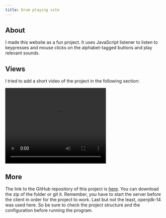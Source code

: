 ```yaml
---
title: Drum playing site
---
```


## About

I made this website as a fun project. It uses JavaScript listener to listen to keypresses and mouse clicks on the alphabet-tagged buttons and play relevant sounds.

## Views

I tried to add a short video of the project in the following section:

<video width="320" height="240" autoplay>
  <source src="/portfolio/theme/img/drum.mp4" type="video/mp4">
Your browser does not support the video tag.
</video>

## More

The link to the GitHub repository of this project is [here](https://github.com/Abdus-Samee/ScreenShare). You can download the zip of the folder or git it. Remember, you have to start the server before the client in order for the project to work. Last but not the least, openjdk-14 was used here. So be sure to check the project structure and the configuration before running the program.
